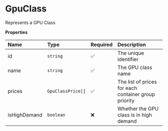 # GpuClass

Represents a GPU Class

**Properties**

| Name         | Type              | Required | Description                                          |
| :----------- | :---------------- | :------- | :--------------------------------------------------- |
| id           | `string`          | ✅       | The unique identifier                                |
| name         | `string`          | ✅       | The GPU class name                                   |
| prices       | `GpuClassPrice[]` | ✅       | The list of prices for each container group priority |
| isHighDemand | `boolean`         | ❌       | Whether the GPU class is in high demand              |
